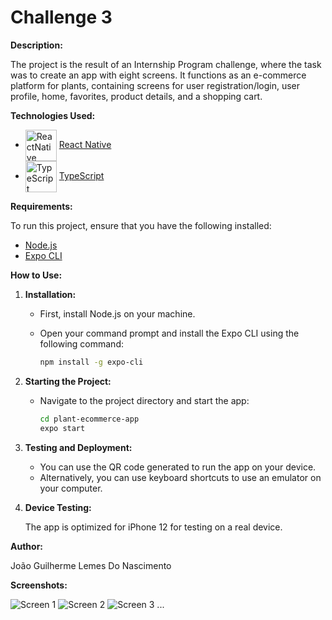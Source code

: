 # Challenge 3

**Description:**

The project is the result of an Internship Program challenge, where the task was to create an app with eight screens. It functions as an e-commerce platform for plants, containing screens for user registration/login, user profile, home, favorites, product details, and a shopping cart.

**Technologies Used:**

- <img align="center" alt="ReactNative" height="50" width="50" title="ReactNative" src="https://skillicons.dev/icons?i=react"> [React Native](https://reactnative.dev/)
- <img align="center" alt="TypeScript" height="50" width="50" title="TypeScript" src="https://skillicons.dev/icons?i=ts"> [TypeScript](https://www.typescriptlang.org/)

**Requirements:**

To run this project, ensure that you have the following installed:

- [Node.js](https://nodejs.org/)
- [Expo CLI](https://docs.expo.dev/get-started/installation/)

**How to Use:**

1. **Installation:**

   - First, install Node.js on your machine.
   - Open your command prompt and install the Expo CLI using the following command:

     ```bash
     npm install -g expo-cli
     ```

2. **Starting the Project:**

   - Navigate to the project directory and start the app:

     ```bash
     cd plant-ecommerce-app
     expo start
     ```

3. **Testing and Deployment:**

   - You can use the QR code generated to run the app on your device.
   - Alternatively, you can use keyboard shortcuts to use an emulator on your computer.

4. **Device Testing:**

   The app is optimized for iPhone 12 for testing on a real device.

**Author:**

João Guilherme Lemes Do Nascimento

**Screenshots:**

![Screen 1](/screenshots/screen1.png)
![Screen 2](/screenshots/screen2.png)
![Screen 3](/screenshots/screen3.png)
...
